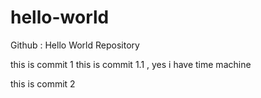 # hello-world
Github : Hello World Repository

this is commit 1
this is commit 1.1 , yes i have time machine

this is commit 2
